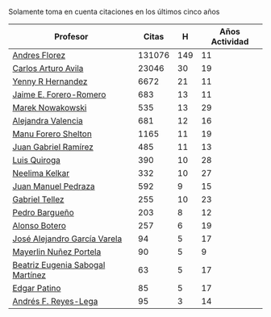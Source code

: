 Solamente toma en cuenta citaciones en los últimos cinco años

Profesor | Citas | H | Años Actividad |
----  | ----- | --- | --- |
[Andres Florez](https://scholar.google.com.co/citations?user=SUG6ga0AAAAJ&hl=en) |131076| 149 |  11 | 
[Carlos Arturo Avila](https://scholar.google.com.co/citations?user=jitNa1QAAAAJ&hl=en)| 23046 | 30 | 19 |
[Yenny R Hernandez](https://scholar.google.com.co/citations?user=KXWwfMMAAAAJ&hl=en) | 6672 | 21 | 11 | 
[Jaime E. Forero-Romero](https://scholar.google.com.co/citations?user=TLTK6WgAAAAJ&hl=en) | 683 | 13 | 11 |
[Marek Nowakowski](https://scholar.google.com.co/citations?user=ctFaBNQAAAAJ&hl=en) | 535 | 13 | 29 |
[Alejandra Valencia](https://scholar.google.com.co/citations?user=7Fa-MFYAAAAJ&hl=en) | 681 | 12 | 16 |
[Manu Forero Shelton](https://scholar.google.com.co/citations?user=0_jvORsAAAAJ&hl=en) | 1165 | 11 | 19 |
[Juan Gabriel Ramírez](https://scholar.google.com.co/citations?user=q0NfAgEAAAAJ&hl=en) | 485 | 11 | 13 |
[Luis Quiroga](https://scholar.google.com.co/citations?user=PPvfyVwAAAAJ&hl=en) | 390 | 10 | 28 |
[Neelima Kelkar](https://scholar.google.com.co/citations?user=BMxIj5AAAAAJ&hl=en) | 332 | 10 | 27 |
[Juan Manuel Pedraza](https://scholar.google.com.co/citations?user=x8-YWMsAAAAJ&hl=en) | 592 | 9 | 15 |
[Gabriel Tellez](https://scholar.google.com.co/citations?user=1JHuoIAAAAAJ&hl=en) | 255 | 10 | 23 |
[Pedro Bargueño](https://scholar.google.com.co/citations?user=euepDO8AAAAJ&hl=en) | 203 | 8 | 12 |
[Alonso Botero](https://scholar.google.com.co/citations?user=e06A7mUAAAAJ&hl=en) | 257 | 6 | 19 |
[José Alejandro García Varela](https://scholar.google.com.co/citations?user=iA0H5dgAAAAJ&hl=en) | 94 | 5 | 17 |
[Mayerlin Nuñez Portela](https://scholar.google.com.co/citations?user=znFnm4wAAAAJ&hl=en) | 90 | 5 | 9 |
[Beatriz Eugenia Sabogal Martínez](https://scholar.google.com.co/citations?user=T-0RjQYAAAAJ&hl=en) | 63 | 5 | 17 |
[Edgar Patino](https://scholar.google.com.co/citations?user=bx4dJNgAAAAJ&hl=en) | 85 | 5 | 17 | 
[Andrés F. Reyes-Lega](https://scholar.google.com.co/citations?user=04V0g64AAAAJ&hl=en) | 95 | 3 | 14 | 



